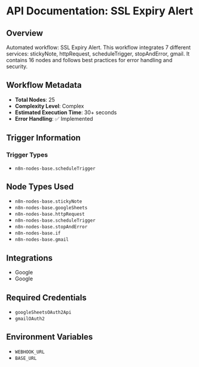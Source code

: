 # API Documentation: SSL Expiry Alert

## Overview
Automated workflow: SSL Expiry Alert. This workflow integrates 7 different services: stickyNote, httpRequest, scheduleTrigger, stopAndError, gmail. It contains 16 nodes and follows best practices for error handling and security.

## Workflow Metadata
- **Total Nodes**: 25
- **Complexity Level**: Complex
- **Estimated Execution Time**: 30+ seconds
- **Error Handling**: ✅ Implemented

## Trigger Information
### Trigger Types
- `n8n-nodes-base.scheduleTrigger`

## Node Types Used
- `n8n-nodes-base.stickyNote`
- `n8n-nodes-base.googleSheets`
- `n8n-nodes-base.httpRequest`
- `n8n-nodes-base.scheduleTrigger`
- `n8n-nodes-base.stopAndError`
- `n8n-nodes-base.if`
- `n8n-nodes-base.gmail`

## Integrations
- Google
- Google

## Required Credentials
- `googleSheetsOAuth2Api`
- `gmailOAuth2`

## Environment Variables
- `WEBHOOK_URL`
- `BASE_URL`
